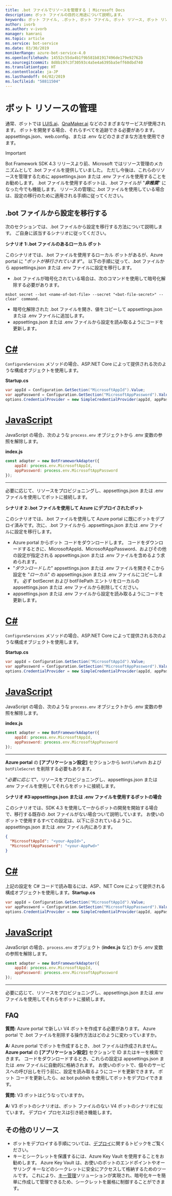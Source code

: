 ```yaml
---
title: .bot ファイルでリソースを管理する | Microsoft Docs
description: ボット ファイルの目的と用途について説明します。
keywords: ボット ファイル, .ボット, ボット ファイル, ボット リソース, ボット リソースの管理
author: ivorb
ms.author: v-ivorb
manager: kamrani
ms.topic: article
ms.service: bot-service
ms.date: 03/30/2019
monikerRange: azure-bot-service-4.0
ms.openlocfilehash: 14552c55da4b1f9b581b81917496de179e92762b
ms.sourcegitcommit: 8d8b197c3f30593c4a5e4a6395ba5eff60dbd740
ms.translationtype: HT
ms.contentlocale: ja-JP
ms.lasthandoff: 04/02/2019
ms.locfileid: "58811504"
---
```

# <a name="manage-bot-resources"></a>ボット リソースの管理

通常、ボットでは [LUIS.ai](https://luis.ai)、[QnaMaker.ai](https://qnamaker.ai) などのさまざまなサービスが使用されます。 ボットを開発する場合、それらすべてを追跡できる必要があります。 appsettings.json、web.config、または .env などのさまざまな方法を使用できます。 

> [!IMPORTANT]
> Bot Framework SDK 4.3 リリースより前、Microsoft ではリソース管理のメカニズムとして .bot ファイルを提供していました。 ただし今後は、これらのリソースを管理するために appsettings.json または .env ファイルを使用することをお勧めします。 .bot ファイルを使用するボットは、.bot ファイルが "**_非推奨_**" になった今でも機能します。 リソースの管理に .bot ファイルを使用している場合は、設定の移行のために適用される手順に従ってください。 

## <a name="migrating-settings-from-bot-file"></a>.bot ファイルから設定を移行する
次のセクションでは、.bot ファイルから設定を移行する方法について説明します。 ご自身に該当するシナリオに従ってください。

**シナリオ 1:.bot ファイルのあるローカル ボット**

このシナリオでは、.bot ファイルを使用するローカル ボットがあるが、Azure portal に "_ボットが移行されています_"。 以下の手順に従って、.bot ファイルから appsettings.json または .env ファイルに設定を移行します。

- .bot ファイルが暗号化されている場合は、次のコマンドを使用して暗号化解除する必要があります。

```cli
msbot secret --bot <name-of-bot-file> --secret "<bot-file-secret>" --clear` command.
```

- 暗号化解除された .bot ファイルを開き、値をコピーして appsettings.json または .env ファイルに追加します。
- appsettings.json または .env ファイルから設定を読み取るようにコードを更新します。

# <a name="ctabcsharp"></a>[C#](#tab/csharp)

`ConfigureServices` メソッドの場合、ASP.NET Core によって提供される次のような構成オブジェクトを使用します。 

**Startup.cs**
```csharp
var appId = Configuration.GetSection("MicrosoftAppId").Value;
var appPassword = Configuration.GetSection("MicrosoftAppPassword").Value;
options.CredentialProvider = new SimpleCredentialProvider(appId, appPassword);
```
# <a name="javascripttabjs"></a>[JavaScript](#tab/js)

JavaScript の場合、次のような `process.env` オブジェクトから .env 変数の参照を解除します。
   
**index.js**

```js
const adapter = new BotFrameworkAdapter({
    appId: process.env.MicrosoftAppId,
    appPassword: process.env.MicrosoftAppPassword
});
```
---

必要に応じて、リソースをプロビジョニングし、appsettings.json または .env ファイルを使用してボットに接続します。

**シナリオ 2:.bot ファイルを使用して Azure にデプロイされたボット**

このシナリオでは、.bot ファイルを使用して Azure portal に既にボットをデプロイ済みです。次に、.bot ファイルから .appsettings.json または .env ファイルに設定を移行します。

- Azure portal からボット コードをダウンロードします。 コードをダウンロードするときに、MicrosoftAppId、MicrosoftAppPassword、およびその他の設定が指定される appsettings.json または .env ファイルを含めるよう求められます。 
- "_ダウンロードした_" appsettings.json または .env ファイルを開きそこから設定を "_ローカル_" の appsettings.json または .env ファイルにコピーします。 必ず botSecret および botFilePath エントリをローカルの appsettings.json または .env ファイルから削除してください。
- appsettings.json または .env ファイルから設定を読み取るようにコードを更新します。

# <a name="ctabcsharp"></a>[C#](#tab/csharp)
`ConfigureServices` メソッドの場合、ASP.NET Core によって提供される次のような構成オブジェクトを使用します。 

**Startup.cs**
```csharp
var appId = Configuration.GetSection("MicrosoftAppId").Value;
var appPassword = Configuration.GetSection("MicrosoftAppPassword").Value;
options.CredentialProvider = new SimpleCredentialProvider(appId, appPassword);
```
# <a name="javascripttabjs"></a>[JavaScript](#tab/js)
JavaScript の場合、次のような `process.env` オブジェクトから .env 変数の参照を解除します。
   
**index.js**

```js
const adapter = new BotFrameworkAdapter({
    appId: process.env.MicrosoftAppId,
    appPassword: process.env.MicrosoftAppPassword
});
```
---

**Azure portal** の **[アプリケーション設定]** セクションから `botFilePath` および `botFileSecret` を削除する必要もあります。

"_必要に応じて_"、リソースをプロビジョニングし、appsettings.json または .env ファイルを使用してそれらをボットに接続します。

**シナリオ #3:appsettings.json または .env ファイルを使用するボットの場合**

このシナリオでは、SDK 4.3 を使用して一からボットの開発を開始する場合で、移行する既存の .bot ファイルがない場合ついて説明しています。 お使いのボットで使用するすべての設定は、以下に示されているように、appsettings.json または .env ファイル内にあります。

```JSON
{
  "MicrosoftAppId": "<your-AppId>",
  "MicrosoftAppPassword": "<your-AppPwd>"
}
```

# <a name="ctabcsharp"></a>[C#](#tab/csharp)

上記の設定を C# コードで読み取るには、ASP、NET Core によって提供される構成オブジェクトを使用します。**Startup.cs**
```csharp
var appId = Configuration.GetSection("MicrosoftAppId").Value;
var appPassword = Configuration.GetSection("MicrosoftAppPassword").Value;
options.CredentialProvider = new SimpleCredentialProvider(appId, appPassword);
```

# <a name="javascripttabjs"></a>[JavaScript](#tab/js)
JavaScript の場合、`process.env` オブジェクト (**index.js** など) から .env 変数の参照を解除します。
```js
const adapter = new BotFrameworkAdapter({
    appId: process.env.MicrosoftAppId,
    appPassword: process.env.MicrosoftAppPassword
});
```

---

必要に応じて、リソースをプロビジョニングし、appsettings.json または .env ファイルを使用してそれらをボットに接続します。


## <a name="faq"></a>FAQ
**質問:** Azure portal で新しい V4 ボットを作成する必要があります。 Azure portal で .bot ファイルを削除する操作方法はどのように変わっていますか。

**A:** Azure portal でボットを作成するとき、.bot ファイルは作成されません。 **Azure portal** の **[アプリケーション設定]** セクションで ID またはキーを検索できます。 コードをダウンロードするとき、これらの設定は appsettings.json または .env ファイルに自動的に格納されます。 お使いのボットで、個々のサービスへの呼び出しを行う前に、設定を読み取るようにコードを更新できます。 ボット コードを更新したら、az bot publish を使用してボットをデプロイできます。

**質問:** V3 ボットはどうなっていますか。

**A:** V3 ボットのシナリオは、ボット ファイルのない V4 ボットのシナリオに似ています。 デプロイ プロセスは引き続き機能します。 

## <a name="additional-resources"></a>その他のリソース
- ボットをデプロイする手順については、[デプロイ](../bot-builder-deploy-az-cli.md)に関するトピックをご覧ください。
- キーとシークレットを保護するには、Azure Key Vault を使用することをお勧めします。 Azure Key Vault は、お使いのボットのエンドポイントやオーサリング キーなどのシークレットに安全にアクセスして格納するためのツールです。 これにより、[キー管理](https://docs.microsoft.com/en-us/azure/key-vault/key-vault-whatis)ソリューションが実現され、暗号化キーを簡単に作成して管理できるため、シークレットを厳格に制御することができます。


<!--

# Manage resources with a .bot file

Bots usually consume lots of different services, such as [LUIS.ai](https://luis.ai) or [QnaMaker.ai](https://qnamaker.ai). When you are developing a bot, there is no uniform place to store the metadata about the services that are in use.  This prevents us from building tooling that looks at a bot as a whole.

To address this problem, we have created a **.bot file** to act as the place to bring all service references together in one place to 
enable tooling.  For example, the Bot Framework Emulator ([V4](https://aka.ms/Emulator-wiki-getting-started)) uses a  .bot file to create a unified view over the connected services your bot consumes.  

With a .bot file, you can register services like:

* **Localhost** local debugger endpoints
* [**Azure Bot Service**](https://azure.microsoft.com/en-us/services/bot-service/) Azure Bot Service registrations.
* [**LUIS.AI**](https://www.luis.ai/) LUIS gives your bot the ability to communicate with people using natural language.. 
* [**QnA Maker**](https://qnamaker.ai/) Build, train and publish a simple question and answer bot based on FAQ URLs, structured documents or editorial content in minutes.
* [**Dispatch**](https://github.com/Microsoft/botbuilder-tools/tree/master/packages/Dispatch) models for dispatching across multiple services.
* [**Azure Application Insights**](https://azure.microsoft.com/en-us/services/application-insights/) for insights and bot analytics.
* [**Azure Blob Storage**](https://azure.microsoft.com/en-us/services/storage/blobs/) for bot state persistence. 
* [**Azure Cosmos DB**](https://azure.microsoft.com/en-us/services/cosmos-db/) - globally distributed, multi-model database service to persist bot state.

Apart from these, your bot might rely on other custom services. You can leverage the [generic service](https://github.com/Microsoft/botbuilder-tools/blob/master/packages/MSBot/docs/add-services.md) capability to connect a generic service configuration.

## When is a .bot file created? 
- If you create a bot using [Azure Bot Service](https://ms.portal.azure.com/#blade/Microsoft_Azure_Marketplace/GalleryResultsListBlade/selectedSubMenuItemId/%7B%22menuItemId%22%3A%22gallery%2FCognitiveServices_MP%2FBotService%22%2C%22resourceGroupId%22%3A%22%22%2C%22resourceGroupLocation%22%3A%22%22%2C%22dontDiscardJourney%22%3Afalse%2C%22launchingContext%22%3A%7B%22source%22%3A%5B%22GalleryFeaturedMenuItemPart%22%5D%2C%22menuItemId%22%3A%22CognitiveServices_MP%22%2C%22subMenuItemId%22%3A%22BotService%22%7D%7D), a .bot file is automatically created for you with list of connected services provisioned. The .bot is encrypted by default.
- If you create a bot using Bot Framework V4 SDK [Template](https://marketplace.visualstudio.com/items?itemName=BotBuilder.botbuilderv4) for Visual Studio or using Bot Builder [Yeoman Generator](https://www.npmjs.com/package/generator-botbuilder), a .bot file is automatically created. No connected services are provisioned in this flow and the bot file is not encrypted.
- If you are starting with [BotBuilder-samples](https://github.com/Microsoft/botbuilder-samples), every sample for Bot Framework V4 SDK includes a .bot file and the .bot file is not encrypted. 
- You can also create a bot file using the [MSBot](https://github.com/Microsoft/botbuilder-tools/blob/master/packages/MSBot/README.md) tool.

## What does a bot file look like? 
Take a look at a sample [.bot](https://github.com/Microsoft/botbuilder-tools/blob/master/packages/MSBot/docs/sample-bot-file.json) file.
To learn about encrypting and decrypting the .bot file, see [Bot Secrets](https://github.com/Microsoft/botbuilder-tools/blob/master/packages/MSBot/docs/bot-file-encryption.md).

## Why do I need a .bot file?

A .bot file is **not** a requirement to build bots with Bot Framework SDK. You can continue to use appsettings.json, web.config, env, 
keyvault or any mechanism you see fit to keep track of service references and keys that your bot depends on. However, to test
the bot using the Emulator, you'll need a .bot file. The good news is that Emulator can create a .bot file for testing. To do that, 
start the Emulator, click on the **create a new bot configuration** link on the Welcome page. In the dialog box that appears, type a **Bot name** and an **Endpoint URL**. Then connect.

The advantages of using .bot file are:
- Provides a standard way of storing resources regardless of the language/platform you use.   
- Bot Framework Emulator and CLI tools rely on and work great with tracking connected services in a consistent format (in a .bot file) 
- Elegant tooling solutions around services creation and management is harder without a well defined schema (.bot file).  


## Using .bot file in your Bot Framework SDK bot

You can use the .bot file to get service configuration information in your bot's code. The BotFramework-Configuration library available 
for [C#](https://www.nuget.org/packages/Microsoft.Bot.Configuration) and [JS](https://www.npmjs.com/package/botframework-config) helps you load a bot file and supports several methods to query and get the appropriate service configuration information.

## Additional resources
Refer to [MSBot](https://github.com/Microsoft/botbuilder-tools/blob/master/packages/MSBot/README.md) readme file for more information on using a bot file.

-->

